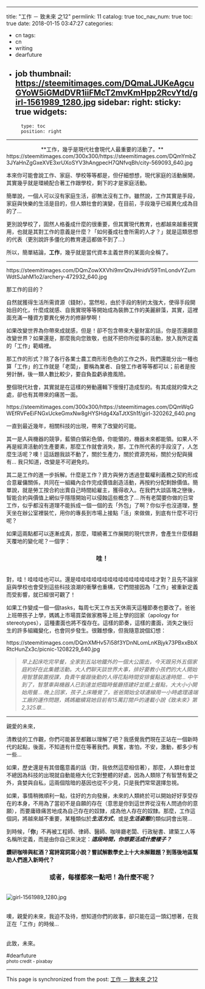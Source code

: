 
---
title: "工作 － 致未來 之12"
permlink: 11
catalog: true
toc_nav_num: true
toc: true
date: 2018-01-15 03:47:27
categories:
- cn
tags:
- cn
- writing
- dearfuture
- job
thumbnail: https://steemitimages.com/DQmaLJUKeAgcuGYoW5iGMdDVR1iiFMcT2mvKmHpp2RcvYtd/girl-1561989_1280.jpg
sidebar:
    right:
        sticky: true
widgets:
    -
        type: toc
        position: right
---


<center>**工作，幾乎是現代社會現代人最重要的活動了。**</center>

<div class='pull-right'>https://steemitimages.com/300x300/https://steemitimages.com/DQmYmbZ3JYaHnZgGxeXVE3xrUXoSYV3hAngpecH7QNfvqBh/city-569093_640.jpg</div>

本來你可能會說工作、家庭、學校等等都是，但仔細想想，現代家庭的活動展開，其實幾乎就是環繞配合著工作跟學校，剩下的才是家庭活動。

簡單說，一個人可以沒有家庭生活，卻無法沒有工作。雖然說，工作其實是手段，家庭與快樂的生活是目的，但人類社會的演變，在目前，手段幾乎已經異化成為目的了...

更別說學校了，固然人格養成什麼的很重要，但其實現代教育，也都越來越重視實用，也就是其對工作的意義是什麼？「如何養成社會所需的人才？」就是這類思想的代表（更別說許多僵化的教育連這都做不到了...）

所以，簡單結論，**工作**，幾乎就是當代資本主義世界的某面向全稱了。

****

<div class='pull-right'>https://steemitimages.com/DQmZowXXVhi9mrQtvJHnidV59TmLondvYZumWdtSJahM1o2/archery-472932_640.jpg</div>

那工作的目的？

自然就獲得生活所需資源（錢財）。當然啦，由於手段的制約太強大，使得手段開始目的化，什麼成就感、自我實現等等開始成為裝飾工作的美麗辭藻，其實，這裡面充滿一種資方要異化勞方的修辭學啊！

如果改變世界為你帶來成就感，但是！卻不包含帶來大量財富的話，你是否還願意改變世界？如果還是，那麼我向您致敬，也就不把你所從事的活動，放入我所定義的「工作」範疇裡。

那工作的形式？除了各行各業士農工商形形色色的工作之外，我們還能分出一種也算「工作」的工作就是「老闆」，要稱為業者、自營工作者等等都可以；前者是按勞計酬，後一類人數比較少，要自負盈虧承擔風險。

整個現代社會，其實就是在這樣的勞動邏輯下慢慢打造成型的。有其成就的偉大之處，卻也有其帶來的痛苦一面。

<div class='pull-right'>https://steemitimages.com/300x300/https://steemitimages.com/DQmWqGWEfRVFeEiFNGxUckeGmxNw8gHYSHdg4XaTJtXSh1f/girl-320262_640.png</div>

一直到最近幾年，相關科技的出現，帶來了改變的可能。

其一是人與機器的競爭，藍領白領彩色領，你能領的，機器未來都能領。如果人不再是經濟活動的生產要素，那麼工作就會消失，那，工作所代表的手段沒了，人怎麼生活呢？噢！這話題我談不動了，關於生產力，關於資源充裕，關於分配與擁有... 我只知道，改變是不可避免的。

其二是工作的進一步拆解。什麼是工作？資方與勞方透過登載權利義務之契約形成合意雇傭關係，共同在一組織內合作完成價值創造活動，再按約分配剩餘價值。簡單說，就是勞工按合約出賣自己時間給雇主，獲得收入。在我們大談區塊之戀後，智能合約與價值上網似乎隱隱開始可以侵蝕這些概念了... 所有老闆要你做的日常工作，似乎都沒有道理不能拆成一個一個的去「外包」了啊？你似乎也沒道理，整天坐在辦公室裡裝忙，用你的專長到市場上接點「活」來做做，到底有什麼不可行呢？

如果這兩點都可以逐漸成真，那麼，環繞著工作展開的現代世界，會產生什麼樣翻天覆地的變化呢？一個字：

### <center>哇！</center>

<br>對，哇！哇哇哇也可以。還是哇哇哇哇哇哇哇哇哇哇哇哇哇哇哇才對？且先不論家庭與學校也會受到這些科技浪潮的衝擊也重構，它們間接因為「工作」被重新定義而受影響，就已經很可觀了！

如果工作變成一個一個tasks，每周七天工作五天休兩天這種節奏也要改了。爸爸上班帶孩子上學，媽媽上市場買菜做家務等上班上學的回家（apology for stereotypes），這種畫面也將不復存在。這樣的節奏，這樣的畫面，消失之後衍生的許多組織變化，也會同步發生。很難想像，但我隨意說個幻想：

<div class='pull-left'>https://steemitimages.com/DQmXMHv57i58f3YDnNLomLnKBjyk73PBxxBbXRtcHunZx3c/picnic-1208229_640.jpg</div>

>*早上起床吃完早餐，全家到五站地鐵外的一個大公園去，今天跟另外五個家庭約好在此集體活動。大人們聊天談世界大事，排好要教小孩們的大人開始用智慧裝置授課，負責午餐跟後勤的人得花點時間安排餐點送達時間... 中午到了，智慧車與機器人已到達並把臨時餐廳搭建好並擺上餐點，大大小小開始用餐... 晚上回家，孩子上床睡覺了，爸爸開始全球連線用一小時處理遠端工廠的運作問題，媽媽繼續寫她目前有15萬訂閱戶的連載小說《致未來》第2,325章...*

****

親愛的未來，

清教徒的工作觀，你們可能甚至都難以理解了吧？我感覺我們現在正站在一個新時代的起點，後面，不知道有什麼在等著我們。興奮，害怕，不安，激動，都多少有一些... 

如果，歷史還是有其借鑑意義的話（對，我依然這麼相信著），那麼，人類社會並不總因為科技的出現就自動能極大化它對整體的好處，因為人類除了有智慧有愛之外，貪婪與自私，這兩個陰暗的基因也從不少見，只是我們常常選擇忽視。

如果，事情稍微順利一點，往好的方向發展，未來的人類終於可以開始好好享受存在的本身，不用為了當初不是自願的存在（意思是你到這世界從沒有人問過你的意願），而要庸碌痛苦地成為自己存在的奴隸，成為他人存在的奴隸。那麼，工作這個詞，將越來越不重要，某種類似於***生活方式***，或是***生活姿態***的類似詞會出現...

到時候，「**你**」不再被工程師、律師、醫師、咖啡廳老闆、行政秘書、建築工人等名稱所定義，而是由你自己來決定：***這段時間，你想要活成什麼樣子？***

**鑽研咖啡與紅酒？寫詩寫詞寫小說？嘗試解數學史上十大未解難題？到落後地區幫助人們進入新時代？**

### <center>或者，每樣都來一點吧！為什麼不呢？</center>

<br>![girl-1561989_1280.jpg](https://steemitimages.com/DQmaLJUKeAgcuGYoW5iGMdDVR1iiFMcT2mvKmHpp2RcvYtd/girl-1561989_1280.jpg)

<br>噢，親愛的未來，我迫不及待，想知道你們的故事，卻只能在這一頭幻想著，在我正在「工作」的時候... 


<br>
此致，未來。

#dearfuture
<br>
<sub>photo credit - pixabay

- - -

This page is synchronized from the post: [工作 － 致未來 之12](https://steemit.com/@deanliu/11)
